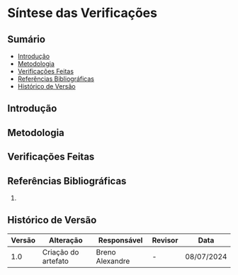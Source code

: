# Síntese das Verificações


## Sumário

- [Introdução](#Introdução)
- [Metodologia](#Metodologia)
- [Verificações Feitas](#Verificações-Feitas)
- [Referências Bibliográficas](#Referências-Bibliográficas)
- [Histórico de Versão](#Histórico-de-Versão)


## Introdução



## Metodologia




## Verificações Feitas




## Referências Bibliográficas

1.


## Histórico de Versão

| Versão | Alteração | Responsável | Revisor | Data |
| ------ | --------- | ----------- | ------- | ---- |
| 1.0 | Criação do artefato | Breno Alexandre | - | 08/07/2024 |
